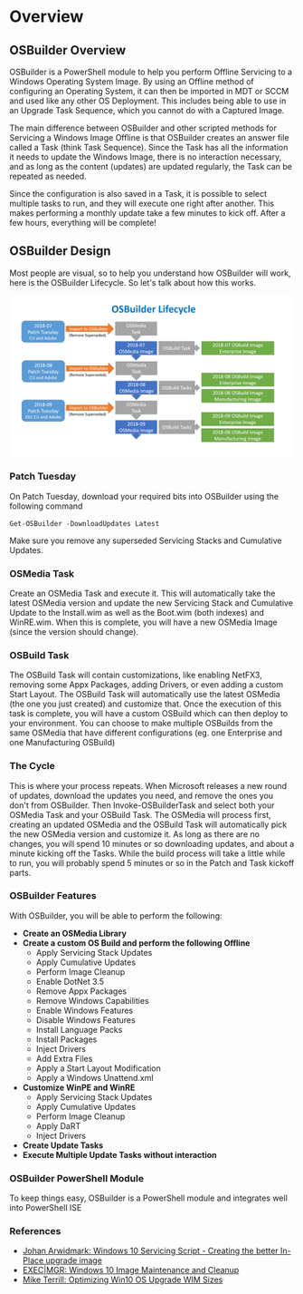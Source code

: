 # Overview

## OSBuilder Overview

OSBuilder is a PowerShell module to help you perform Offline Servicing to a Windows Operating System Image. By using an Offline method of configuring an Operating System, it can then be imported in MDT or SCCM and used like any other OS Deployment. This includes being able to use in an Upgrade Task Sequence, which you cannot do with a Captured Image.

The main difference between OSBuilder and other scripted methods for Servicing a Windows Image Offline is that OSBuilder creates an answer file called a Task \(think Task Sequence\). Since the Task has all the information it needs to update the Windows Image, there is no interaction necessary, and as long as the content \(updates\) are updated regularly, the Task can be repeated as needed.

Since the configuration is also saved in a Task, it is possible to select multiple tasks to run, and they will execute one right after another. This makes performing a monthly update take a few minutes to kick off. After a few hours, everything will be complete!

## OSBuilder Design

Most people are visual, so to help you understand how OSBuilder will work, here is the OSBuilder Lifecycle. So let's talk about how this works.

![](../.gitbook/assets/2018-07-21_23-10-22.png)

### Patch Tuesday

On Patch Tuesday, download your required bits into OSBuilder using the following command

```text
Get-OSBuilder -DownloadUpdates Latest
```

Make sure you remove any superseded Servicing Stacks and Cumulative Updates.

### OSMedia Task

Create an OSMedia Task and execute it. This will automatically take the latest OSMedia version and update the new Servicing Stack and Cumulative Update to the Install.wim as well as the Boot.wim \(both indexes\) and WinRE.wim. When this is complete, you will have a new OSMedia Image \(since the version should change\).

### OSBuild Task

The OSBuild Task will contain customizations, like enabling NetFX3, removing some Appx Packages, adding Drivers, or even adding a custom Start Layout. The OSBuild Task will automatically use the latest OSMedia \(the one you just created\) and customize that. Once the execution of this task is complete, you will have a custom OSBuild which can then deploy to your environment. You can choose to make multiple OSBuilds from the same OSMedia that have different configurations \(eg. one Enterprise and one Manufacturing OSBuild\)

### The Cycle

This is where your process repeats. When Microsoft releases a new round of updates, download the updates you need, and remove the ones you don't from OSBuilder. Then Invoke-OSBuilderTask and select both your OSMedia Task and your OSBuild Task. The OSMedia will process first, creating an updated OSMedia and the OSBuild Task will automatically pick the new OSMedia version and customize it. As long as there are no changes, you will spend 10 minutes or so downloading updates, and about a minute kicking off the Tasks. While the build process will take a little while to run, you will probably spend 5 minutes or so in the Patch and Task kickoff parts.

### OSBuilder Features

With OSBuilder, you will be able to perform the following:

* **Create an OSMedia Library**
* **Create a custom OS Build and perform the following Offline**
  * Apply Servicing Stack Updates
  * Apply Cumulative Updates
  * Perform Image Cleanup
  * Enable DotNet 3.5
  * Remove Appx Packages
  * Remove Windows Capabilities
  * Enable Windows Features
  * Disable Windows Features
  * Install Language Packs
  * Install Packages
  * Inject Drivers
  * Add Extra Files
  * Apply a Start Layout Modification
  * Apply a Windows Unattend.xml
* **Customize WinPE and WinRE**
  * Apply Servicing Stack Updates
  * Apply Cumulative Updates
  * Perform Image Cleanup
  * Apply DaRT
  * Inject Drivers
* **Create Update Tasks**
* **Execute Multiple Update Tasks without interaction**

### OSBuilder PowerShell Module

To keep things easy, OSBuilder is a PowerShell module and integrates well into PowerShell ISE

### References

* [Johan Arwidmark: Windows 10 Servicing Script - Creating the better In-Place upgrade image](https://deploymentresearch.com/Research/Post/672/Windows-10-Servicing-Script-Creating-the-better-In-Place-upgrade-image)
* [EXEC\|MGR: Windows 10 Image Maintenance and Cleanup](https://execmgr.net/2018/06/07/windows-10-image-maintenance/)
* [Mike Terrill: Optimizing Win10 OS Upgrade WIM Sizes](https://miketerrill.net/2018/06/23/optimizing-win10-os-upgrade-wim-sizes/)

